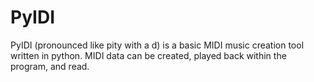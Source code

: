 # PyIDI
PyIDI (pronounced like pity with a d) is a basic MIDI music creation tool written in python. MIDI data can be created, played back within the program, and read.
